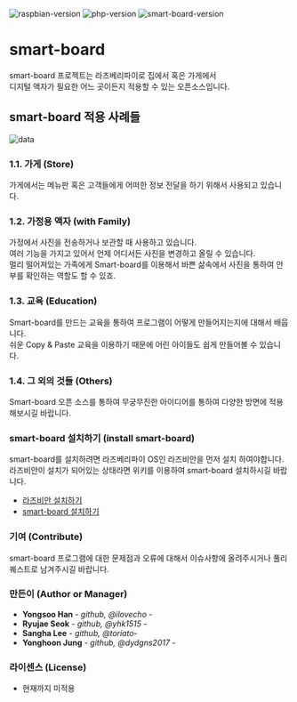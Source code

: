 ![raspbian-version](https://img.shields.io/badge/raspbian->=2019--04--08-red.svg)
![php-version](https://img.shields.io/badge/php-%5E7.1.3-blue.svg)
![smart-board-version](https://img.shields.io/badge/smart--board-v0.05-orange.svg)
# smart-board

smart-board 프로젝트는 라즈베리파이로 집에서 혹은 가게에서 \
디지털 액자가 필요한 어느 곳이든지 적용할 수 있는 오픈소스입니다.

## smart-board 적용 사례들
![data](https://user-images.githubusercontent.com/36920367/58385242-318ecc80-8028-11e9-9036-1ecd0e5f9daa.png)

### 1.1. 가게 (Store)

가게에서는 메뉴판 혹은 고객들에게 어떠한 정보 전달을 하기 위해서 사용되고 있습니다.

### 1.2. 가정용 액자 (with Family)

가정에서 사진을 전송하거나 보관할 때 사용하고 있습니다. \
여러 기능을 가지고 있어서 언제 어디서든 사진을 변경하고 올릴 수 있습니다. \
멀리 떨어져있는 가족에게 Smart-board를 이용해서 바쁜 삶속에서 사진을 통하여 안부를 확인하는 역할도 할 수 있죠.

### 1.3. 교육 (Education)

Smart-board를 만드는 교육을 통하여 프로그램이 어떻게 만들어지는지에 대해서 배웁니다. \
쉬운 Copy & Paste 교육을 이용하기 때문에 어린 아이들도 쉽게 만들어볼 수 있습니다.

### 1.4. 그 외의 것들 (Others)

Smart-board 오픈 소스를 통하여 무궁무진한 아이디어를 통하여 다양한 방면에 적용해보시길 바랍니다.

### smart-board 설치하기 (install smart-board)

smart-board를 설치하려면 라즈베리파이 OS인 라즈비안을 먼저 설치 하여야합니다.\
라즈비안이 설치가 되어있는 상태라면 위키를 이용하여 smart-board 설치하시길 바랍니다.

- [라즈비안 설치하기](https://github.com/anhive-junior/smart-board/wiki/%EB%9D%BC%EC%A6%88%EB%B9%84%EC%95%88-OS-%EC%84%A4%EC%B9%98)
- [smart-board 설치하기](https://github.com/anhive-junior/smart-board/wiki/Smart-board-%EC%84%A4%EC%B9%98%ED%95%98%EA%B8%B0)


### 기여 (Contribute)

smart-board 프로그램에 대한 문제점과 오류에 대해서 이슈사항에 올려주시거나 풀리퀘스트로 남겨주시길 바랍니다.

### 만든이 (Author or Manager)

* **Yongsoo Han** - *github, @ilovecho* -
* **Ryujae Seok** - *github, @yhk1515* -
* **Sangha Lee** - *github, @toriato*-
* **Yonghoon Jung** - *github, @dydgns2017* -

### 라이센스 (License)

- 현재까지 미적용
